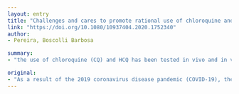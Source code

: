 ```yaml
---
layout: entry
title: "Challenges and cares to promote rational use of chloroquine and hydroxychloroquine in the management of coronavirus disease 2019 (COVID-19) pandemic: a timely review"
link: "https://doi.org/10.1080/10937404.2020.1752340"
author:
- Pereira, Boscolli Barbosa

summary:
- "the use of chloroquine (CQ) and HCQ has been tested in vivo and in vitro for the ability to inhibit the causative virus, severe acute respiratory syndrome coronavirus 2 (SARS-CoV-2) However, it is important to consider the toxicological risks and necessary care for rational use of these drugs."

original:
- "As a result of the 2019 coronavirus disease pandemic (COVID-19), there has been an urgent worldwide demand for treatments. Due to factors such as history of prescription for other infectious diseases, availability, and relatively low cost, the use of chloroquine (CQ) and hydroxychloroquine (HCQ) has been tested in vivo and in vitro for the ability to inhibit the causative virus, severe acute respiratory syndrome coronavirus 2 (SARS-CoV-2). However, even though investigators noted the therapeutic potential of these drugs, it is important to consider the toxicological risks and necessary care for rational use of CQ and HCQ. This study provides information on the main toxicological and epidemiological aspects to be considered for prophylaxis or treatment of COVID-19 using CQ but mainly HCQ, which is a less toxic derivative than CQ, and was shown to produce better results in inhibiting proliferation of SARS-CoV-2 based upon preliminary tests."
---
```


